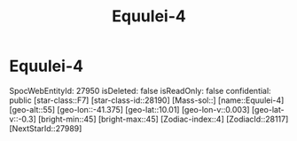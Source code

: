 ﻿---
title: "Equulei-4"
location: [10.01,-41.375,55]
type: Station
tags:
- astro/Star

---

# Equulei-4

SpocWebEntityId: 27950
isDeleted: false
isReadOnly: false
confidential: public
[star-class::F7]
[star-class-id::28190]
[Mass-sol::]
[name::Equulei-4]
[geo-alt::55]
[geo-lon::-41.375]
[geo-lat::10.01]
[geo-lon-v::0.003]
[geo-lat-v::-0.3]
[bright-min::45]
[bright-max::45]
[Zodiac-index::4]
[ZodiacId::28117]
[NextStarId::27989]

